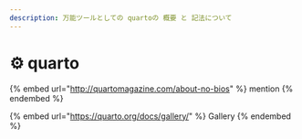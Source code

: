 ```yaml
---
description: 万能ツールとしての quartoの 概要 と 記法について
---
```


# ⚙️ quarto

{% embed url="http://quartomagazine.com/about-no-bios" %}
mention
{% endembed %}

{% embed url="https://quarto.org/docs/gallery/" %}
Gallery
{% endembed %}
